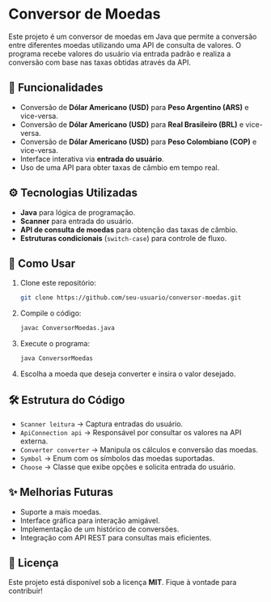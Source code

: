 # Conversor de Moedas

Este projeto é um conversor de moedas em Java que permite a conversão entre diferentes moedas utilizando uma API de consulta de valores. O programa recebe valores do usuário via entrada padrão e realiza a conversão com base nas taxas obtidas através da API.

## 📌 Funcionalidades

- Conversão de **Dólar Americano (USD)** para **Peso Argentino (ARS)** e vice-versa.
- Conversão de **Dólar Americano (USD)** para **Real Brasileiro (BRL)** e vice-versa.
- Conversão de **Dólar Americano (USD)** para **Peso Colombiano (COP)** e vice-versa.
- Interface interativa via **entrada do usuário**.
- Uso de uma API para obter taxas de câmbio em tempo real.

## ⚙️ Tecnologias Utilizadas

- **Java** para lógica de programação.
- **Scanner** para entrada do usuário.
- **API de consulta de moedas** para obtenção das taxas de câmbio.
- **Estruturas condicionais** (`switch-case`) para controle de fluxo.

## 🚀 Como Usar

1. Clone este repositório:
   ```bash
   git clone https://github.com/seu-usuario/conversor-moedas.git
   ```
2. Compile o código:
   ```bash
   javac ConversorMoedas.java
   ```
3. Execute o programa:
   ```bash
   java ConversorMoedas
   ```
4. Escolha a moeda que deseja converter e insira o valor desejado.

## 🛠 Estrutura do Código

- `Scanner leitura` → Captura entradas do usuário.
- `ApiConnection api` → Responsável por consultar os valores na API externa.
- `Converter converter` → Manipula os cálculos e conversão das moedas.
- `Symbol` → Enum com os símbolos das moedas suportadas.
- `Choose` → Classe que exibe opções e solicita entrada do usuário.

## ✨ Melhorias Futuras

- Suporte a mais moedas.
- Interface gráfica para interação amigável.
- Implementação de um histórico de conversões.
- Integração com API REST para consultas mais eficientes.

## 📝 Licença

Este projeto está disponível sob a licença **MIT**. Fique à vontade para contribuir!